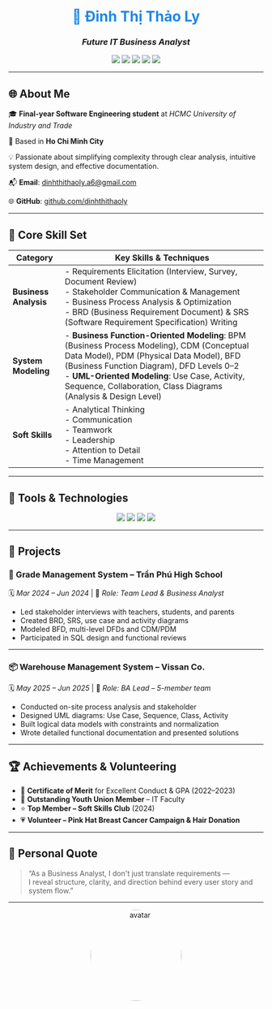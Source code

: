 <h1 align="center" style="color:#1E88E5;">💼 Đinh Thị Thảo Ly</h1>
<h3 align="center"><i>Future IT Business Analyst </i></h3>

<p align="center">
  <img src="https://img.shields.io/badge/Role-Business%20Analyst-1976D2?style=for-the-badge&logo=confluence&logoColor=white" />
  <img src="https://img.shields.io/badge/Skill-System%20Modeling%3A%20UML%20%7C%20DFD%20%7C%20BPMN-1565C0?style=for-the-badge&logo=codefactor&logoColor=white" />
  <img src="https://img.shields.io/badge/Documentation-BRD%20%7C%20SRS%20%7C%20Use%20Case-0D47A1?style=for-the-badge&logo=readthedocs&logoColor=white" />
  <img src="https://img.shields.io/badge/SQL%20Design-ERD%20%7C%20CDM%20%7C%20PDM-0B5394?style=for-the-badge&logo=sqlite&logoColor=white" />
  <img src="https://img.shields.io/badge/Women%20in%20Tech-Proud-0288D1?style=for-the-badge&logo=opsgenie&logoColor=white" />
</p>

---

## 🌐 About Me

🎓 **Final-year Software Engineering student** at *HCMC University of Industry and Trade*  

📍 Based in **Ho Chi Minh City**

💡 Passionate about simplifying complexity through clear analysis, intuitive system design, and effective documentation.  

📬 **Email**: [dinhthithaoly.a6@gmail.com](mailto:dinhthithaoly.a6@gmail.com)  

🌐 **GitHub**: [github.com/dinhthithaoly](https://github.com/dinhthithaoly)

---
## 🧠 Core Skill Set

| **Category**          | **Key Skills & Techniques**                                                                                                                                                                                                                     |
|-----------------------|--------------------------------------------------------------------------------------------------------------------------------------------------------------------------------------------------------------------------------------------------|
| **Business Analysis** | - Requirements Elicitation (Interview, Survey, Document Review)<br>- Stakeholder Communication & Management<br>- Business Process Analysis & Optimization<br>- BRD (Business Requirement Document) & SRS (Software Requirement Specification) Writing |
| **System Modeling**   | - **Business Function-Oriented Modeling**: BPM (Business Process Modeling), CDM (Conceptual Data Model), PDM (Physical Data Model), BFD (Business Function Diagram), DFD Levels 0–2<br>- **UML-Oriented Modeling**: Use Case, Activity, Sequence, Collaboration, Class Diagrams (Analysis & Design Level) |
| **Soft Skills**       | - Analytical Thinking <br>- Communication<br>- Teamwork <br>- Leadership<br>- Attention to Detail <br>- Time Management                                                                                                                                     |


---

## 🧩 Tools & Technologies

<p align="center">
  <img src="https://img.shields.io/badge/Tool-PowerDesigner-1E88E5?style=for-the-badge&logo=databricks&logoColor=white" />
  <img src="https://img.shields.io/badge/Tool-Rational%20Rose-1976D2?style=for-the-badge&logo=ibm&logoColor=white" />
  <img src="https://img.shields.io/badge/Database-SQL%20Server-0D47A1?style=for-the-badge&logo=microsoftsqlserver&logoColor=white" />
  <img src="https://img.shields.io/badge/Diagram-Draw.io-1565C0?style=for-the-badge&logo=diagramsdotnet&logoColor=white" />
</p>

---

## 🚀 Projects

### 📘 Grade Management System – Trần Phú High School  
🗓️ *Mar 2024 – Jun 2024* | 👥 *Role: Team Lead & Business Analyst*  
- Led stakeholder interviews with teachers, students, and parents  
- Created BRD, SRS, use case and activity diagrams  
- Modeled BFD, multi-level DFDs and CDM/PDM  
- Participated in SQL design and functional reviews  

---

### 📦 Warehouse Management System – Vissan Co.  
🗓️ *May 2025 – Jun 2025* | 👥 *Role: BA Lead – 5-member team*  
- Conducted on-site process analysis and stakeholder   
- Designed UML diagrams: Use Case, Sequence, Class, Activity  
- Built logical data models with constraints and normalization  
- Wrote detailed functional documentation and presented solutions

---

## 🏆 Achievements & Volunteering

- 🥇 **Certificate of Merit** for Excellent Conduct & GPA (2022–2023)  
- 🏅 **Outstanding Youth Union Member** – IT Faculty  
- ⭐ **Top Member – Soft Skills Club** (2024)  
- 💗 **Volunteer – Pink Hat Breast Cancer Campaign & Hair Donation**

---

## 💬 Personal Quote

> “As a Business Analyst, I don't just translate requirements —  
> I reveal structure, clarity, and direction behind every user story and system flow.”

---

<p align="center">
  <img src="https://drive.google.com/uc?export=view&id=1fBHGny_fehpwYB1xy3kOh_1xGfpzq_ZZ" width="180" style="border-radius: 50%;" alt="avatar"/>
</p>

